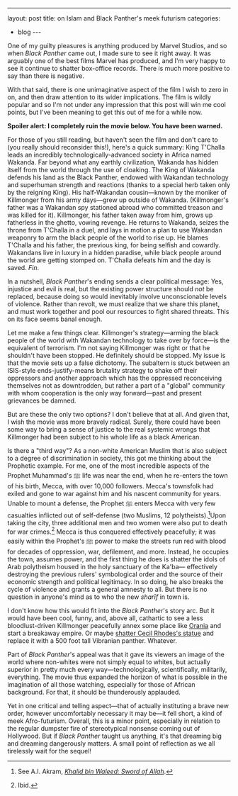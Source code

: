 ---
layout: post
title: on Islam and Black Panther's meek futurism
categories:
- blog
​---

One of my guilty pleasures is anything produced by Marvel Studios, and so when *Black Panther* came out, I made sure to see it right away. It was arguably one of the best films Marvel has produced, and I'm very happy to see it continue to shatter box-office records. There is much more positive to say than there is negative.

With that said, there is one unimaginative aspect of the film I wish to zero in on, and then draw attention to its wider implications. The film is wildly popular and so I'm not under any impression that this post will win me cool points, but I've been meaning to get this out of me for a while now.

**Spoiler alert: I completely ruin the movie below. You have been warned.**

For those of you still reading, but haven't seen the film and don't care to (you really should reconsider this!), here's a  quick summary: King T'Challa leads an incredibly technologically-advanced society in Africa named Wakanda. Far beyond what any earthly civilization, Wakanda has hidden itself from the world through the use of cloaking. The King of Wakanda defends his land as the Black Panther, endowed with Wakandan technology and superhuman strength and reactions (thanks to a special herb taken only by the reigning King). His half-Wakandan cousin—known by the moniker of Killmonger from his army days—grew up outside of Wakanda. (Killmonger's father was a Wakandan spy stationed abroad who committed treason and was killed for it). Killmonger, his father taken away from him, grows up fatherless in the ghetto, vowing revenge. He returns to Wakanda, seizes the throne from T'Challa in a duel, and lays in motion a plan to use Wakandan weaponry to arm the black people of the world to rise up. He blames T'Challa and his father, the previous king, for being selfish and cowardly. Wakandans live in luxury in a hidden paradise, while black people around the world are getting stomped on. T'Challa defeats him and the day is saved. *Fin*.

In a nutshell, *Black Panther*'s ending sends a clear political message: Yes, injustice and evil is real, but the existing power structure should *not* be replaced, because doing so would inevitably involve unconscionable levels of violence. Rather than revolt, we must realize that we share this planet, and must work together and pool our resources to fight shared threats. This on its face seems banal enough.

Let me make a few things clear. Killmonger's strategy—arming the black people of the world with Wakandan technology to take over by force—is the equivalent of terrorism. I'm not saying Killmonger was right or that he shouldn't have been stopped. He definitely should be stopped. My issue is that the movie sets up a false dichotomy. The subaltern is stuck between an ISIS-style ends-justify-means brutality strategy to shake off their oppressors and another approach which has the oppressed reconceiving themselves not as downtrodden, but rather a part of a "global" community with whom cooperation is the only way forward—past and present grievances be damned.

But are these the only two options? I don't believe that at all. And given that, I wish the movie was more bravely radical. Surely, there could have been some way to bring a sense of justice to the real systemic wrongs that Killmonger had been subject to his whole life as a black American.

Is there a "third way"? As a non-white American Muslim that is also subject to a degree of discrimination in society, this got me thinking about the Prophetic example. For me, one of the most incredible aspects of the Prophet Muhammad's ﷺ life was near the end, when he re-enters the town of his birth, Mecca, with over 10,000 followers. Mecca's townsfolk had exiled and gone to war against him and his nascent community for years. Unable to mount a defense, the Prophet ﷺ enters Mecca with very few casualties inflicted out of self-defense (two Muslims, 12 polytheists).[^1]Upon taking the city, three additional men and two women were also put to death for war crimes.[^2] Mecca is thus conquered effectively peacefully; it was easily within the Prophet's ﷺ power to make the streets run red with blood for decades of oppression, war, defilement, and more. Instead, he occupies the town, assumes power, and the first thing he does is shatter the idols of Arab polytheism housed in the holy sanctuary of the Ka'ba— effectively destroying the previous rulers' symbological order and the source of their economic strength and political legitimacy. In so doing, he also breaks the cycle of violence and grants a general amnesty to all. But there is no question in anyone's mind as to who the new *sharīf* in town is.

I don't know how this would fit into the *Black Panther*'s story arc. But it would have been cool, funny, and, above all, cathartic to see a less bloodlust-driven Killmonger peacefully annex some place like [Orania](https://www.cnn.com/2016/12/20/africa/orania-south-africa-afrikaners/index.html) and start a breakaway empire. Or maybe [shatter Cecil Rhodes's statue](https://www.theguardian.com/commentisfree/2016/jan/19/rhodes-fall-oxford-university-inclusivity-black-students) and replace it with a 500 foot tall Vibranian panther. Whatever.

Part of *Black Panther*'s appeal was that it gave its viewers an image of the world where non-whites were not simply equal to whites, but actually superior in pretty much every way—technologically, scientifically, militarily, everything. The movie thus expanded the horizon of what is possible in the imagination of all those watching, especially for those of African background. For that, it should be thunderously applauded.

Yet in one critical and telling aspect—that of actually instituting a brave new order, however uncomfortably necessary it may be—it fell short, a kind of meek Afro-futurism. Overall, this is a minor point, especially in relation to the regular dumpster fire of stereotypical nonsense coming out of Hollywood. But if *Black Panther* taught us anything, it's that dreaming big and dreaming dangerously matters. A small point of reflection as we all tirelessly wait for the sequel!

[^1]: See A.I. Akram, *[Khalid bin Waleed: Sword of Allah](https://archive.org/stream/KhalidBinAl-waleedSwordOfAllah.pdf/KhalidBinAl-waleedSwordOfAllah#page/n61/mode/2up/search/column)*.
[^2]: Ibid.

